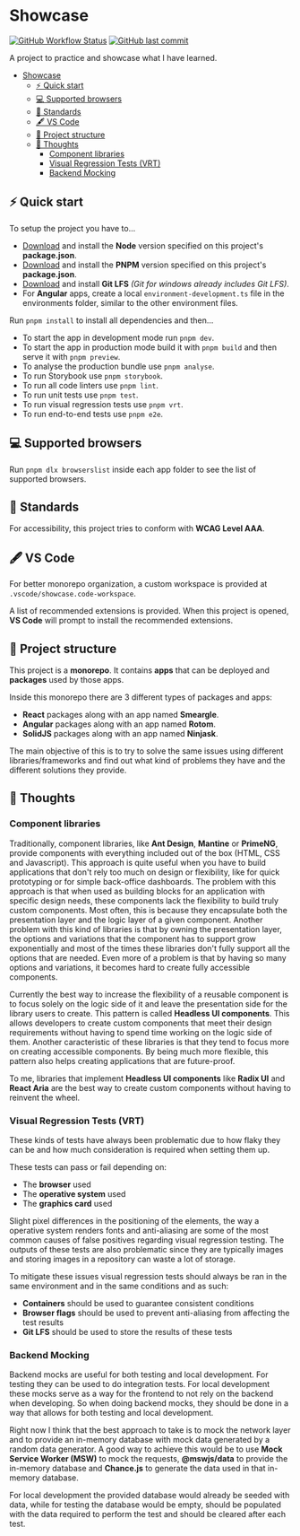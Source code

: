 # Showcase

<!-- TODO: document never open dev container in a windows file system always clone repository to a volume in docker -->
<!-- TODO: document that dev containers in CI are not stable yet but should be used in the future -->
<!-- TODO: document desktop lite access via browser on a 5900 localhost and the password -->

<!-- TODO: prebuild image (check devcontainer ci) -->

[![GitHub Workflow Status](https://img.shields.io/github/actions/workflow/status/QuietNatu/showcase/ci.yml?style=for-the-badge)](https://github.com/QuietNatu/showcase/actions/workflows/ci.yml) [![GitHub last commit](https://img.shields.io/github/last-commit/QuietNatu/showcase?style=for-the-badge)](https://github.com/QuietNatu/showcase/branches/all)

A project to practice and showcase what I have learned.

- [Showcase](#showcase)
  - [⚡️ Quick start](#️-quick-start)
  - [💻 Supported browsers](#-supported-browsers)
  - [📝 Standards](#-standards)
  - [🖋️ VS Code](#️-vs-code)
  - [🧱 Project structure](#-project-structure)
  - [💭 Thoughts](#-thoughts)
    - [Component libraries](#component-libraries)
    - [Visual Regression Tests (VRT)](#visual-regression-tests-vrt)
    - [Backend Mocking](#backend-mocking)

## ⚡️ Quick start

To setup the project you have to...

- [Download](https://nodejs.org/en/) and install the **Node** version specified on this project's **package.json**.
- [Download](https://pnpm.io/) and install the **PNPM** version specified on this project's **package.json**.
- [Download](https://git-lfs.com/) and install **Git LFS** _(Git for windows already includes Git LFS)_.
- For **Angular** apps, create a local `environment-development.ts` file in the environments folder, similar to the other environment files.

Run `pnpm install` to install all dependencies and then...

- To start the app in development mode run `pnpm dev`.
- To start the app in production mode build it with `pnpm build` and then serve it with `pnpm preview`.
- To analyse the production bundle use `pnpm analyse`.
- To run Storybook use `pnpm storybook`.
- To run all code linters use `pnpm lint`.
- To run unit tests use `pnpm test`.
- To run visual regression tests use `pnpm vrt`.
- To run end-to-end tests use `pnpm e2e`.

## 💻 Supported browsers

Run `pnpm dlx browserslist` inside each app folder to see the list of supported browsers.

## 📝 Standards

For accessibility, this project tries to conform with **WCAG Level AAA**.

## 🖋️ VS Code

For better monorepo organization, a custom workspace is provided at `.vscode/showcase.code-workspace`.

A list of recommended extensions is provided. When this project is opened, **VS Code** will prompt to install the recommended extensions.

## 🧱 Project structure

This project is a **monorepo**. It contains **apps** that can be deployed and **packages** used by those apps.

Inside this monorepo there are 3 different types of packages and apps:

- **React** packages along with an app named **Smeargle**.
- **Angular** packages along with an app named **Rotom**.
- **SolidJS** packages along with an app named **Ninjask**.

The main objective of this is to try to solve the same issues using different libraries/frameworks and find out what kind of problems they have and the different solutions they provide.

## 💭 Thoughts

### Component libraries

Traditionally, component libraries, like **Ant Design**, **Mantine** or **PrimeNG**, provide components with everything included out of the box (HTML, CSS and Javascript). This approach is quite useful when you have to build applications that don't rely too much on design or flexibility, like for quick prototyping or for simple back-office dashboards. The problem with this approach is that when used as building blocks for an application with specific design needs, these components lack the flexibility to build truly custom components. Most often, this is because they encapsulate both the presentation layer and the logic layer of a given component. Another problem with this kind of libraries is that by owning the presentation layer, the options and variations that the component has to support grow exponentially and most of the times these libraries don't fully support all the options that are needed. Even more of a problem is that by having so many options and variations, it becomes hard to create fully accessible components.

Currently the best way to increase the flexibility of a reusable component is to focus solely on the logic side of it and leave the presentation side for the library users to create. This pattern is called **Headless UI components**. This allows developers to create custom components that meet their design requirements without having to spend time working on the logic side of them. Another caracteristic of these libraries is that they tend to focus more on creating accessible components. By being much more flexible, this pattern also helps creating applications that are future-proof.

To me, libraries that implement **Headless UI components** like **Radix UI** and **React Aria** are the best way to create custom components without having to reinvent the wheel.

### Visual Regression Tests (VRT)

These kinds of tests have always been problematic due to how flaky they can be and how much consideration is required when setting them up.

These tests can pass or fail depending on:

- The **browser** used
- The **operative system** used
- The **graphics card** used

Slight pixel differences in the positioning of the elements, the way a operative system renders fonts and anti-aliasing are some of the most common causes of false positives regarding visual regression testing. The outputs of these tests are also problematic since they are typically images and storing images in a repository can waste a lot of storage.

To mitigate these issues visual regression tests should always be ran in the same environment and in the same conditions and as such:

- **Containers** should be used to guarantee consistent conditions
- **Browser flags** should be used to prevent anti-aliasing from affecting the test results
- **Git LFS** should be used to store the results of these tests

### Backend Mocking

Backend mocks are useful for both testing and local development. For testing they can be used to do integration tests. For local development these mocks serve as a way for the frontend to not rely on the backend when developing. So when doing backend mocks, they should be done in a way that allows for both testing and local development.

Right now I think that the best approach to take is to mock the network layer and to provide an in-memory database with mock data generated by a random data generator. A good way to achieve this would be to use **Mock Service Worker (MSW)** to mock the requests, **@mswjs/data** to provide the in-memory database and **Chance.js** to generate the data used in that in-memory database.

For local development the provided database would already be seeded with data, while for testing the database would be empty, should be populated with the data required to perform the test and should be cleared after each test.
